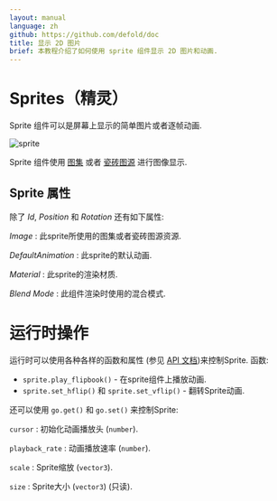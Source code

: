 ```yaml
---
layout: manual
language: zh
github: https://github.com/defold/doc
title: 显示 2D 图片
brief: 本教程介绍了如何使用 sprite 组件显示 2D 图片和动画.
---
```


#  Sprites（精灵）

Sprite 组件可以是屏幕上显示的简单图片或者逐帧动画.

![sprite](../images/graphics/sprite.png)

Sprite 组件使用 [图集](/zh/manuals/atlas) 或者 [瓷砖图源](/zh/manuals/tilesource) 进行图像显示.

## Sprite 属性

除了 *Id*, *Position* 和 *Rotation* 还有如下属性:

*Image*
: 此sprite所使用的图集或者瓷砖图源资源.

*DefaultAnimation*
: 此sprite的默认动画.

*Material*
: 此sprite的渲染材质.

*Blend Mode*
: 此组件渲染时使用的混合模式.

# 运行时操作

运行时可以使用各种各样的函数和属性 (参见 [API 文档](/ref/sprite/))来控制Sprite. 函数:

* `sprite.play_flipbook()` - 在sprite组件上播放动画.
* `sprite.set_hflip()` 和 `sprite.set_vflip()` - 翻转Sprite动画.

还可以使用 `go.get()` 和 `go.set()` 来控制Sprite:

`cursor`
: 初始化动画播放头 (`number`).

`playback_rate`
: 动画播放速率 (`number`).

`scale`
: Sprite缩放 (`vector3`).

`size`
: Sprite大小 (`vector3`) (只读).
